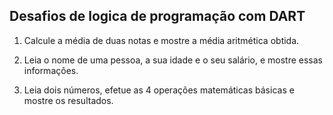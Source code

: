## Desafios de logica de programação com DART

1. Calcule a média de duas notas e mostre a média aritmética obtida.
 
2. Leia o nome de uma pessoa, a sua idade e o seu salário, e mostre essas informações.

3. Leia dois números, efetue as 4 operações matemáticas básicas e mostre os resultados. 